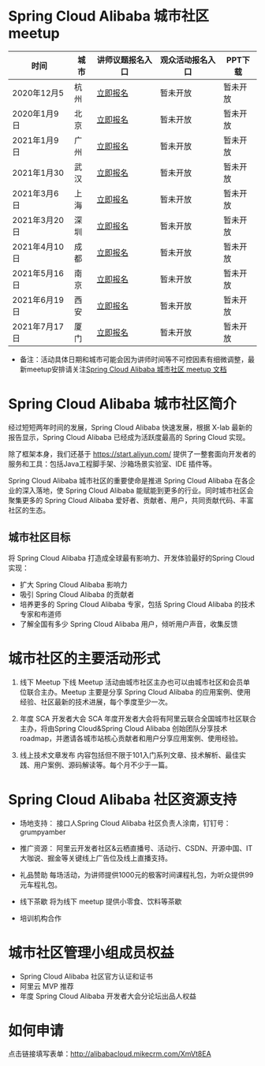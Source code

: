 # Spring Cloud Alibaba 城市社区meetup

|时间 | 城市 | 讲师议题报名入口 | 观众活动报名入口 |PPT下载 |
| -----| ---- | ----| ----|----|
| 2020年12月5 | 杭州 |[立即报名](http://alibabacloud.mikecrm.com/vgf3zWH)|暂未开放 |暂未开放 |
| 2020年1月9日 | 北京 |[立即报名](http://alibabacloud.mikecrm.com/vgf3zWH)|暂未开放 |暂未开放 |
| 2021年1月9日 | 广州 |[立即报名](http://alibabacloud.mikecrm.com/vgf3zWH)|暂未开放 |暂未开放 |
| 2021年1月30 | 武汉 |[立即报名](http://alibabacloud.mikecrm.com/vgf3zWH)|暂未开放 |暂未开放 |
| 2021年3月6日| 上海 |[立即报名](http://alibabacloud.mikecrm.com/vgf3zWH)|暂未开放 |暂未开放 |
| 2021年3月20日 | 深圳 |[立即报名](http://alibabacloud.mikecrm.com/vgf3zWH)|暂未开放 |暂未开放 |
| 2021年4月10日| 成都 |[立即报名](http://alibabacloud.mikecrm.com/vgf3zWH)|暂未开放 |暂未开放 |
| 2021年5月16日 | 南京 |[立即报名](http://alibabacloud.mikecrm.com/vgf3zWH)|暂未开放 |暂未开放 |
| 2021年6月19日 | 西安 |[立即报名](http://alibabacloud.mikecrm.com/vgf3zWH)|暂未开放 |暂未开放 |
| 2021年7月17日 | 厦门 |[立即报名](http://alibabacloud.mikecrm.com/vgf3zWH)|暂未开放 |暂未开放 |

* 备注：活动具体日期和城市可能会因为讲师时间等不可控因素有细微调整，最新meetup安排请关注[Spring Cloud Alibaba 城市社区 meetup 文档](https://github.com/alibaba/spring-cloud-alibaba/wiki/Spring-Cloud-Alibaba-%E5%9F%8E%E5%B8%82%E7%A4%BE%E5%8C%BA-meetup)

# Spring Cloud Alibaba 城市社区简介

经过短短两年时间的发展，Spring Cloud Alibaba 快速发展，根据 X-lab 最新的报告显示，Spring Cloud Alibaba 已经成为活跃度最高的 Spring Cloud 实现。

除了框架本身，我们还基于 https://start.aliyun.com/ 提供了一整套面向开发者的服务和工具：包括Java工程脚手架、沙箱场景实验室、IDE 插件等。

Spring Cloud Alibaba 城市社区的重要使命是推进 Spring Cloud Alibaba 在各企业的深入落地，使 Spring Cloud Alibaba 能赋能到更多的行业。同时城市社区会聚集更多的 Spring Cloud Alibaba 爱好者、贡献者、用户，共同贡献代码、丰富社区的生态。

## 城市社区目标
将 Spring Cloud Alibaba 打造成全球最有影响力、开发体验最好的Spring Cloud实现：

- 扩大 Spring Cloud Alibaba 影响力
- 吸引 Spring Cloud Alibaba 的贡献者
- 培养更多的 Spring Cloud Alibaba 专家，包括 Spring Cloud Alibaba 的技术专家和布道师
- 了解全国有多少 Spring Cloud Alibaba 用户，倾听用户声音，收集反馈



# 城市社区的主要活动形式
1. 线下 Meetup
下线 Meetup 活动由城市社区主办也可以由城市社区和会员单位联合主办。Meetup 主要是分享 Spring Cloud Alibaba 的应用案例、使用经验、社区最新的技术进展，每个季度至少一次。

2. 年度 SCA 开发者大会
SCA 年度开发者大会将有阿里云联合全国城市社区联合主办，将由Spring Cloud&Spring Cloud Alibaba 创始团队分享技术 roadmap，并邀请各城市站核心贡献者和用户分享应用案例、使用经验。

3. 线上技术文章发布
内容包括但不限于101入门系列文章、技术解析、最佳实践、用户案例、源码解读等。每个月不少于一篇。

# Spring Cloud Alibaba 社区资源支持
- 场地支持：
接口人Spring Cloud Alibaba 社区负责人涂南，钉钉号：grumpyamber

- 推广资源：
阿里云开发者社区&云栖直播号、活动行、CSDN、开源中国、IT大咖说、掘金等关键线上广告位及线上直播支持。

- 礼品赞助
每场活动，为讲师提供1000元的极客时间课程礼包，为听众提供99元车程礼包。

- 线下茶歇
将为线下 meetup 提供小零食、饮料等茶歇

- 培训机构合作

# 城市社区管理小组成员权益
- Spring Cloud Alibaba 社区官方认证和证书
- 阿里云 MVP 推荐
- 年度 Spring Cloud Alibaba 开发者大会分论坛出品人权益

# 如何申请
点击链接填写表单：http://alibabacloud.mikecrm.com/XmVt8EA